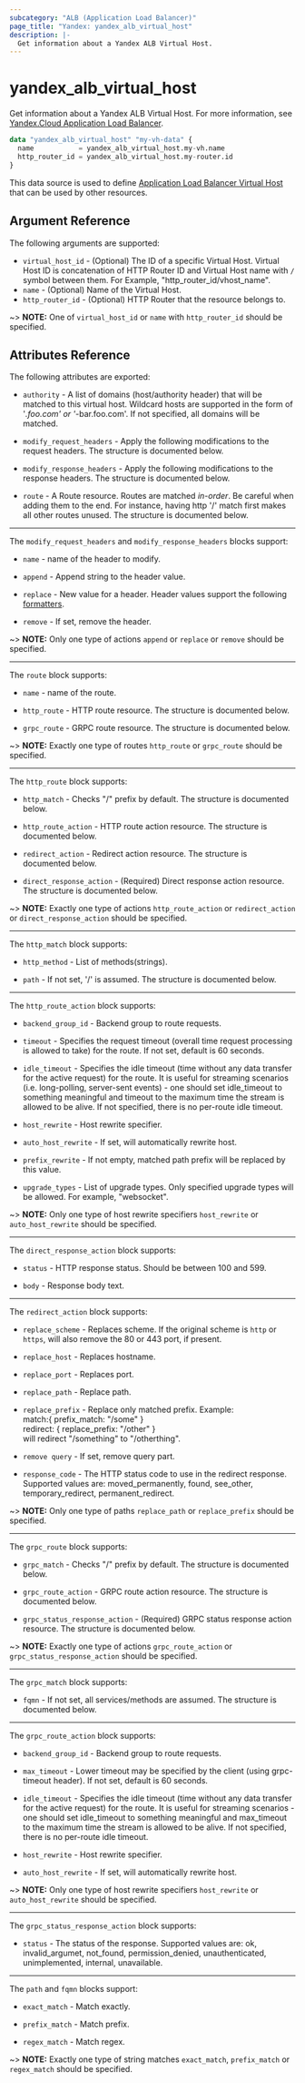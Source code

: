```yaml
---
subcategory: "ALB (Application Load Balancer)"
page_title: "Yandex: yandex_alb_virtual_host"
description: |-
  Get information about a Yandex ALB Virtual Host.
---
```



# yandex_alb_virtual_host




Get information about a Yandex ALB Virtual Host. For more information, see [Yandex.Cloud Application Load Balancer](https://cloud.yandex.com/en/docs/application-load-balancer/quickstart).

```terraform
data "yandex_alb_virtual_host" "my-vh-data" {
  name           = yandex_alb_virtual_host.my-vh.name
  http_router_id = yandex_alb_virtual_host.my-router.id
}
```

This data source is used to define [Application Load Balancer Virtual Host](https://cloud.yandex.com/en/docs/application-load-balancer/concepts/http-router) that can be used by other resources.

## Argument Reference

The following arguments are supported:

* `virtual_host_id` - (Optional) The ID of a specific Virtual Host. Virtual Host ID is concatenation of HTTP Router ID and Virtual Host name with `/` symbol between them. For Example, "http_router_id/vhost_name".
* `name` - (Optional) Name of the Virtual Host.
* `http_router_id` - (Optional) HTTP Router that the resource belongs to.

~> **NOTE:** One of `virtual_host_id` or `name` with `http_router_id` should be specified.

## Attributes Reference

The following attributes are exported:

* `authority` - A list of domains (host/authority header) that will be matched to this virtual host. Wildcard hosts are supported in the form of '*.foo.com' or '*-bar.foo.com'. If not specified, all domains will be matched.

* `modify_request_headers` - Apply the following modifications to the request headers. The structure is documented below.

* `modify_response_headers` - Apply the following modifications to the response headers. The structure is documented below.

* `route` - A Route resource. Routes are matched *in-order*. Be careful when adding them to the end. For instance, having http '/' match first makes all other routes unused. The structure is documented below.

---

The `modify_request_headers` and `modify_response_headers` blocks support:

* `name` - name of the header to modify.

* `append` - Append string to the header value.

* `replace` - New value for a header. Header values support the following [formatters](https://www.envoyproxy.io/docs/envoy/latest/configuration/http/http_conn_man/headers#custom-request-response-headers).

* `remove` - If set, remove the header.

~> **NOTE:** Only one type of actions `append` or `replace` or `remove` should be specified.

---

The `route` block supports:

* `name` - name of the route.

* `http_route` - HTTP route resource. The structure is documented below.

* `grpc_route` - GRPC route resource. The structure is documented below.

~> **NOTE:** Exactly one type of routes `http_route` or `grpc_route` should be specified.

---

The `http_route` block supports:

* `http_match` - Checks "/" prefix by default. The structure is documented below.

* `http_route_action` - HTTP route action resource. The structure is documented below.

* `redirect_action` - Redirect action resource. The structure is documented below.

* `direct_response_action` - (Required) Direct response action resource. The structure is documented below.

~> **NOTE:** Exactly one type of actions `http_route_action` or `redirect_action` or `direct_response_action` should be specified.

---

The `http_match` block supports:

* `http_method` - List of methods(strings).

* `path` - If not set, '/' is assumed. The structure is documented below.

---

The `http_route_action` block supports:

* `backend_group_id` - Backend group to route requests.

* `timeout` - Specifies the request timeout (overall time request processing is allowed to take) for the route. If not set, default is 60 seconds.

* `idle_timeout` - Specifies the idle timeout (time without any data transfer for the active request) for the route. It is useful for streaming scenarios (i.e. long-polling, server-sent events) - one should set idle_timeout to something meaningful and timeout to the maximum time the stream is allowed to be alive. If not specified, there is no per-route idle timeout.

* `host_rewrite` - Host rewrite specifier.

* `auto_host_rewrite` - If set, will automatically rewrite host.

* `prefix_rewrite` - If not empty, matched path prefix will be replaced by this value.

* `upgrade_types` - List of upgrade types. Only specified upgrade types will be allowed. For example, "websocket".

~> **NOTE:** Only one type of host rewrite specifiers `host_rewrite` or `auto_host_rewrite` should be specified.

---

The `direct_response_action` block supports:

* `status` - HTTP response status. Should be between 100 and 599.

* `body` - Response body text.

---

The `redirect_action` block supports:

* `replace_scheme` - Replaces scheme. If the original scheme is `http` or `https`, will also remove the 80 or 443 port, if present.

* `replace_host` - Replaces hostname.

* `replace_port` - Replaces port.

* `replace_path` - Replace path.

* `replace_prefix` - Replace only matched prefix. Example:<br/> match:{ prefix_match: "/some" } <br/> redirect: { replace_prefix: "/other" } <br/> will redirect "/something" to "/otherthing".

* `remove query` - If set, remove query part.

* `response_code` - The HTTP status code to use in the redirect response. Supported values are: moved_permanently, found, see_other, temporary_redirect, permanent_redirect.

~> **NOTE:** Only one type of paths `replace_path` or `replace_prefix` should be specified.

---

The `grpc_route` block supports:

* `grpc_match` - Checks "/" prefix by default. The structure is documented below.

* `grpc_route_action` - GRPC route action resource. The structure is documented below.

* `grpc_status_response_action` - (Required) GRPC status response action resource. The structure is documented below.

~> **NOTE:** Exactly one type of actions `grpc_route_action` or `grpc_status_response_action` should be specified.

---

The `grpc_match` block supports:

* `fqmn` - If not set, all services/methods are assumed. The structure is documented below.

---

The `grpc_route_action` block supports:

* `backend_group_id` - Backend group to route requests.

* `max_timeout` - Lower timeout may be specified by the client (using grpc-timeout header). If not set, default is 60 seconds.

* `idle_timeout` - Specifies the idle timeout (time without any data transfer for the active request) for the route. It is useful for streaming scenarios - one should set idle_timeout to something meaningful and max_timeout to the maximum time the stream is allowed to be alive. If not specified, there is no per-route idle timeout.

* `host_rewrite` - Host rewrite specifier.

* `auto_host_rewrite` - If set, will automatically rewrite host.

~> **NOTE:** Only one type of host rewrite specifiers `host_rewrite` or `auto_host_rewrite` should be specified.

---

The `grpc_status_response_action` block supports:

* `status` - The status of the response. Supported values are: ok, invalid_argumet, not_found, permission_denied, unauthenticated, unimplemented, internal, unavailable.

---

The `path` and `fqmn` blocks support:

* `exact_match` - Match exactly.

* `prefix_match` - Match prefix.

* `regex_match` - Match regex.

~> **NOTE:** Exactly one type of string matches `exact_match`, `prefix_match` or `regex_match` should be specified.
